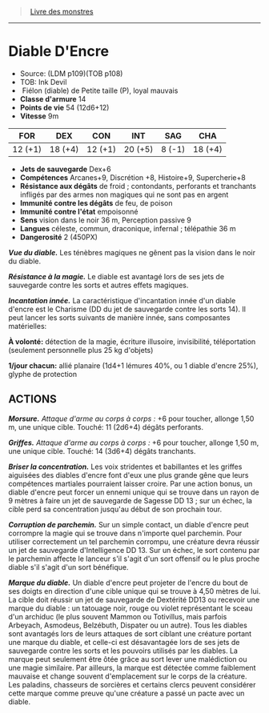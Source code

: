 ﻿> [Livre des monstres](tome_of_beasts_old.md)

---

# Diable D'Encre

- Source: (LDM p109)(TOB p108)
- TOB: Ink Devil
-  Fiélon (diable) de Petite taille (P), loyal mauvais
- **Classe d'armure** 14
- **Points de vie** 54 (12d6+12)
- **Vitesse** 9m

|FOR|DEX|CON|INT|SAG|CHA|
|---|---|---|---|---|---|
|12 (+1)|18 (+4)|12 (+1)|20 (+5)|8 (-1)|18 (+4)|

- **Jets de sauvegarde** Dex+6
- **Compétences** Arcanes+9, Discrétion +8, Histoire+9, Supercherie+8
- **Résistance aux dégâts** de froid ; contondants, perforants et tranchants infligés par des armes non magiques qui ne sont pas en argent
- **Immunité contre les dégâts** de feu, de poison
- **Immunité contre l'état** empoisonné
- **Sens** vision dans le noir 36 m, Perception passive 9
- **Langues** céleste, commun, draconique, infernal ; télépathie 36 m
- **Dangerosité** 2 (450PX)

**_Vue du diable._** Les ténèbres magiques ne gênent pas la vision dans le noir du diable.

**_Résistance à la magie._** Le diable est avantagé lors de ses jets de sauvegarde contre les sorts et autres effets magiques.

**_Incantation innée._** La caractéristique d'incantation innée d'un diable d'encre est le Charisme (DD du jet de sauvegarde contre les sorts 14). Il peut lancer les sorts suivants de manière innée, sans composantes matérielles:

**À volonté:** détection de la magie, écriture illusoire, invisibilité, téléportation (seulement personnelle plus 25 kg d'objets)

**1/jour chacun:** allié planaire (1d4+1 lémures 40%, ou 1 diable d'encre 25%), glyphe de protection

## ACTIONS

**_Morsure._** _Attaque d'arme au corps à corps :_ +6 pour toucher, allonge 1,50 m, une unique cible. Touché: 11 (2d6+4) dégâts perforants.

**_Griffes._** _Attaque d'arme au corps à corps :_ +6 pour toucher, allonge 1,50 m, une unique cible. Touché: 14 (3d6+4) dégâts tranchants.

**_Briser la concentration._** Les voix stridentes et babillantes et les griffes aiguisées des diables d'encre font d'eux une plus grande gêne que leurs compétences martiales pourraient laisser croire. Par une action bonus, un diable d'encre peut forcer un ennemi unique qui se trouve dans un rayon de 9 mètres à faire un jet de sauvegarde de Sagesse DD 13 ; sur un échec, la cible perd sa concentration jusqu'au début de son prochain tour.

**_Corruption de parchemin._** Sur un simple contact, un diable d'encre peut corrompre la magie qui se trouve dans n'importe quel parchemin. Pour utiliser correctement un tel parchemin corrompu, une créature devra réussir un jet de sauvegarde d'Intelligence DD 13. Sur un échec, le sort contenu par le parchemin affecte le lanceur s'il s'agit d'un sort offensif ou le plus proche diable s'il s'agit d'un sort bénéfique.

**_Marque du diable._** Un diable d'encre peut projeter de l'encre du bout de ses doigts en direction d'une cible unique qui se trouve à 4,50 mètres de lui. La cible doit réussir un jet de sauvegarde de Dextérité DD13 ou recevoir une marque du diable : un tatouage noir, rouge ou violet représentant le sceau d'un archiduc (le plus souvent Mammon ou Totivillus, mais parfois Arbeyach, Asmodeus, Belzébuth, Dispater ou un autre). Tous les diables sont avantagés lors de leurs attaques de sort ciblant une créature portant une marque du diable, et celle-ci est désavantagée lors de ses jets de sauvegarde contre les sorts et les pouvoirs utilisés par les diables. La marque peut seulement être ôtée grâce au sort lever une malédiction ou une magie similaire. Par ailleurs, la marque est détectée comme faiblement mauvaise et change souvent d'emplacement sur le corps de la créature. Les paladins, chasseurs de sorcières et certains clercs peuvent considérer cette marque comme preuve qu'une créature a passé un pacte avec un diable.

